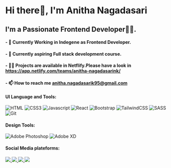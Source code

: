 # Hi there👋, I'm Anitha Nagadasari


## I'm a Passionate Frontend Developer👩‍💻.

#### - 🔭 Currently Working in Indegene as Frontend Developer.
#### - 🌱 Currently aspiring Full stack development course.
#### - 👨‍💻 Projects are available in Netflify.Please have a look in https://app.netlify.com/teams/anitha-nagadasarink/
#### - 📫 How to reach me anitha.nagadasarik95@gmail.com

#### UI Language and Tools:

![HTML](https://img.shields.io/badge/HTML5-E34F26?style=for-the-badge&logo=html5&logoColor=white) ![CSS3](https://img.shields.io/badge/css3-%231572B6.svg?style=for-the-badge&logo=css3&logoColor=white) ![Javascript](https://img.shields.io/badge/JavaScript-F7DF1E?style=for-the-badge&logo=javascript&logoColor=black)  ![React](https://img.shields.io/badge/react-%2320232a.svg?style=for-the-badge&logo=react&logoColor=%2361DAFB) ![Bootstrap](https://img.shields.io/badge/bootstrap-%23563D7C.svg?style=for-the-badge&logo=bootstrap&logoColor=white) ![TailwindCSS](https://img.shields.io/badge/tailwindcss-%2338B2AC.svg?style=for-the-badge&logo=tailwind-css&logoColor=white) ![SASS](https://img.shields.io/badge/SASS-hotpink.svg?style=for-the-badge&logo=SASS&logoColor=white) ![Git](https://img.shields.io/badge/git-%23F05033.svg?style=for-the-badge&logo=git&logoColor=white)

#### Design Tools:

![Adobe Photoshop](https://img.shields.io/badge/adobe%20photoshop-%2331A8FF.svg?style=for-the-badge&logo=adobe%20photoshop&logoColor=white) ![Adobe XD](https://img.shields.io/badge/Adobe%20XD-470137?style=for-the-badge&logo=Adobe%20XD&logoColor=#FF61F6) 	

#### Social Media plateforms:

<a href ="mailto:anitha.nagadasarik95@gmail.com" target="_blank"><img src="https://img.shields.io/badge/Gmail-D14836?style=for-the-badge&logo=gmail&logoColor=white"/> </a>
<a href ="#" target="_blank"><img src="https://img.shields.io/badge/linkedin-%230077B5.svg?style=for-the-badge&logo=linkedin&logoColor=white"/> </a>
<a href ="#" target="_blank"><img src="https://img.shields.io/badge/Twitter-%231DA1F2.svg?style=for-the-badge&logo=Twitter&logoColor=white"/> </a>
<a href ="#" target="_blank"><img src="ttps://img.shields.io/badge/Instagram-%23E4405F.svg?style=for-the-badge&logo=Instagram&logoColor=white"/> </a>


<!---
anitha-nagadasarink/anitha-nagadasarink is a ✨ special ✨ repository because its `README.md` (this file) appears on your GitHub profile.
You can click the Preview link to take a look at your changes.
--->
